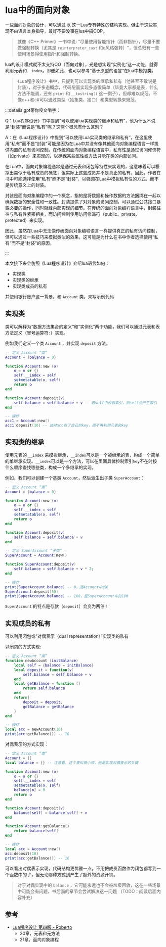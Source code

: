 # lua中的面向对象

一些面向对象的设计，可以通过 `表` 这一Lua专有特殊的结构实现。但由于这些实现不由语言本身指导，最好不要没事在lua中搞OOP。

> 就像《C++ Primer》一书中说: "尽量使用智能指针（而非指针），尽量不要做强制转换（尤其是 `reinterpreter_cast` 和c风格强转）"，但总归有一些使用场景得使用指针和强制转换。

lua的设计模式就不太支持OO（面向对象），光是想实现“实例化”这一功能，就得利用元表和`__index`。即便如此，也可以参考“基于原型的语言”在lua中模拟类。

> 《Lua程序设计》书中，只提到可以实现类的继承和私有（他甚至不敢说是封装），对于多态概念，代码层面实现多态很简单（毕竟大家都是表，什么方法不能调，还有 `print` 和 `__tostring()` 这一例子），但却难以规范，不像c++和c#可以通过类型（抽象类、接口）和类型转换来规范。

:::details gpt带你咬文嚼字：

Q：Lua程序设计》书中提到“可以使用lua实现类的继承和私有”，他为什么不说是“封装”而说是“私有”呢？这两个概念有什么区别？

A：在《Lua程序设计》中提到“可以使用Lua实现类的继承和私有”，在这里使用“私有”而不是“封装”可能是因为在Lua中并没有像其他面向对象编程语言一样提供内置的私有访问控制。在传统的面向对象编程语言中，私有性是通过访问修饰符（如private）来实现的，以确保某些属性或方法只能在类的内部访问。

在Lua中，面向对象编程通常是通过元表和闭包等特性来实现的，这意味着可以模拟出类似于私有成员的概念，但实际上这些成员并不是真正的私有。因此，作者在书中可能选择使用“私有”而不是“封装”，以强调在Lua中模拟私有性的方式，而不是传统意义上的封装。

封装是面向对象编程中的一个概念，指的是将数据和操作数据的方法捆绑在一起以确保数据的安全性和一致性。封装提供了对对象的访问控制，可以通过公共接口暴露必要的操作，同时隐藏内部实现的细节。在传统的面向对象编程语言中，封装往往与私有性紧密相关，而访问控制使用访问修饰符（public、private、protected）来实现。

因此，虽然在Lua中无法像传统面向对象编程语言一样提供真正的私有访问控制，但可以通过一些技巧来模拟类似的效果，这可能是为什么在书中作者选择使用“私有”而不是“封装”的原因。

:::

本文接下来会仿照《Lua程序设计》介绍lua语言如何：
- 实现类
- 实现类的继承
- 实现类成员的私有

并使用银行账户这一背景，和 `Account` 类，来写示例代码

## 实现类

类可以解释为“数据方法集合的定义”和“实例化”两个功能，我们可以通过元表和表方法定义（冒号运算符`:`）实现。

例如我们定义一个类 `Account` ，并实现 `deposit` 方法。

```lua
-- 定义 Account “类”
Account = {balance = 0}

function Account:new (o)
    o = o or {}
    self.__index = self
    setmetatable(o, self)
    return o
end

function Account:deposit(v)
    self.balance = self.balance + v -- 若self中没有索引，则self会产生索引
end

-- 操作
acc1 = Account:new()
acc1:deposit(10) -- 这时acc有了自己的key，而不再利用元表的key
```


## 实现类的继承

使用元表的 `__index` 来模拟继承，`__index`可以是一个被继承的表，构成一个简单的单继承实现。`__index`可以是一个方法，可以在里面具体控制索引`key`不在时按什么顺序查找哪些类，构成一个多继承的实现。

例如，我们可以创建一个基类 `Account`，然后派生出子类 `SuperAccount`：

```lua
-- 定义 Account “类”
Account = {balance = 0}

function Account:new (o)
    o = o or {}
    self.__index = self
    setmetatable(o, self)
    return o
end

function Account:deposit(v)
    self.balance = self.balance + v
end

-- 定义 SuperAccount “子类”
SuperAccount = Account:new()

function SuperAccount:deposit(v)
    self.balance = self.balance + v * 2; 
end

-- 操作
print(SuperAccount.balance) -- 0，是Account中的0
SuperAccount:deposit(50)
print(SuperAccount.balance) -- 100，是SuperAccount中的100
```

`SuperAccount` 的特点是存款（`deposit`）会变为两倍！

## 实现成员的私有

可以利用闭包或“对偶表示（dual representation）”实现类的私有

以闭包的方式实现:
```lua
-- 定义 Account “类”
function newAccount (initBalance)
    local self = {balance = initBalance}
    local deposit = function(v)
        self.balance = self.balance + v
    end
    local getBalance = function ()
        return self.balance
    end
    return{
        deposit = deposit,
        getBalance = getBalance
    } 
end

-- 操作
local acc = newAccount(10)
print(acc:getBalance()) -- 10
```
对偶表示的方式实现：

```lua
-- 定义 Account “类”
Account = {}
local balance = {} -- 注意看，这个表叫做小帅，他是实现对偶表示的关键

function Account:new (o)
    o = o or {}
    self.__index = self
    setmetatable(o, self)
    balance[o] = 0
    return o
end

function Account:deposit(v)
    balance[self] = balance[self] + v
end

function Account:getBalance()
    return balance[self]
end

-- 操作
local acc = Account:new()
acc:deposit(10)
print(acc:getBalance()) -- 10
```

可以看出对偶表示实现，代码结构更优雅一点，不用把成员函数作为闭包都写到一个函数中的了，但无论哪种方式到产生了额外的资源开销。
> 对于对偶实现中的 `balance` ，它可能永远也不会被垃圾回收，这在一些场景中可能会有问题，书后面的章节会尝试解决这一问题 （TODO：阅读后面内容补充）

## 参考
- [Lua程序设计 第四版 - Roberto](https://www.lua.org/pil/)
    - 20章，元表和元方法
    - 21章，面向对象编程